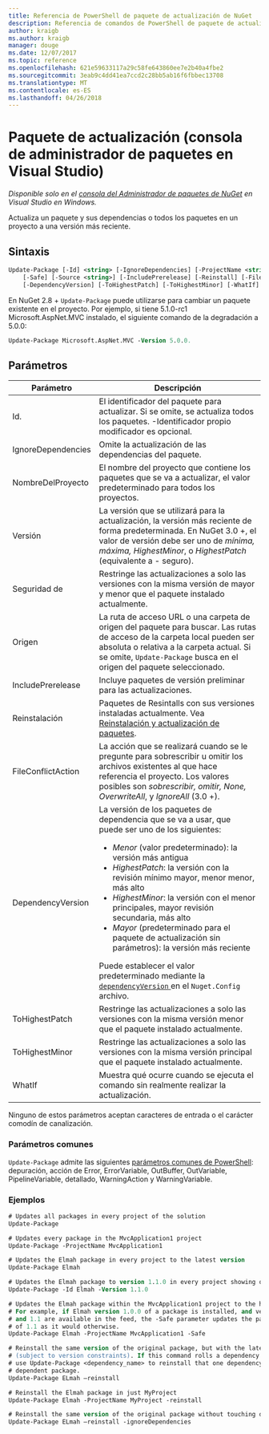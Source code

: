 ```yaml
---
title: Referencia de PowerShell de paquete de actualización de NuGet
description: Referencia de comandos de PowerShell de paquete de actualización en la consola de administrador de paquetes de NuGet en Visual Studio.
author: kraigb
ms.author: kraigb
manager: douge
ms.date: 12/07/2017
ms.topic: reference
ms.openlocfilehash: 621e59633117a29c58fe643860ee7e2b40a4fbe2
ms.sourcegitcommit: 3eab9c4dd41ea7ccd2c28bb5ab16f6fbbec13708
ms.translationtype: MT
ms.contentlocale: es-ES
ms.lasthandoff: 04/26/2018
---
```

# <a name="update-package-package-manager-console-in-visual-studio"></a>Paquete de actualización (consola de administrador de paquetes en Visual Studio)

*Disponible solo en el [consola del Administrador de paquetes de NuGet](package-manager-console.md) en Visual Studio en Windows.*

Actualiza un paquete y sus dependencias o todos los paquetes en un proyecto a una versión más reciente.

## <a name="syntax"></a>Sintaxis

```ps
Update-Package [-Id] <string> [-IgnoreDependencies] [-ProjectName <string>] [-Version <string>]
    [-Safe] [-Source <string>] [-IncludePrerelease] [-Reinstall] [-FileConflictAction]
    [-DependencyVersion] [-ToHighestPatch] [-ToHighestMinor] [-WhatIf] [<CommonParameters>]
```

En NuGet 2.8 + `Update-Package` puede utilizarse para cambiar un paquete existente en el proyecto. Por ejemplo, si tiene 5.1.0-rc1 Microsoft.AspNet.MVC instalado, el siguiente comando de la degradación a 5.0.0:

```ps
Update-Package Microsoft.AspNet.MVC -Version 5.0.0.
```

## <a name="parameters"></a>Parámetros

|  Parámetro | Descripción |
| --- | --- |
| Id. | El identificador del paquete para actualizar. Si se omite, se actualiza todos los paquetes. -Identificador propio modificador es opcional. |
| IgnoreDependencies | Omite la actualización de las dependencias del paquete. |
| NombreDelProyecto | El nombre del proyecto que contiene los paquetes que se va a actualizar, el valor predeterminado para todos los proyectos. |
| Versión | La versión que se utilizará para la actualización, la versión más reciente de forma predeterminada. En NuGet 3.0 +, el valor de versión debe ser uno de *mínima, máxima, HighestMinor*, o *HighestPatch* (equivalente a - seguro). |
| Seguridad de | Restringe las actualizaciones a solo las versiones con la misma versión de mayor y menor que el paquete instalado actualmente. |
| Origen | La ruta de acceso URL o una carpeta de origen del paquete para buscar. Las rutas de acceso de la carpeta local pueden ser absoluta o relativa a la carpeta actual. Si se omite, `Update-Package` busca en el origen del paquete seleccionado. |
| IncludePrerelease | Incluye paquetes de versión preliminar para las actualizaciones. |
| Reinstalación | Paquetes de Resintalls con sus versiones instaladas actualmente. Vea [Reinstalación y actualización de paquetes](../consume-packages/reinstalling-and-updating-packages.md). |
| FileConflictAction | La acción que se realizará cuando se le pregunte para sobrescribir u omitir los archivos existentes al que hace referencia el proyecto. Los valores posibles son *sobrescribir, omitir, None, OverwriteAll*, y *IgnoreAll* (3.0 +). |
| DependencyVersion | La versión de los paquetes de dependencia que se va a usar, que puede ser uno de los siguientes:<br/><ul><li>*Menor* (valor predeterminado): la versión más antigua</li><li>*HighestPatch*: la versión con la revisión mínimo mayor, menor menor, más alto</li><li>*HighestMinor*: la versión con el menor principales, mayor revisión secundaria, más alto</li><li>*Mayor* (predeterminado para el paquete de actualización sin parámetros): la versión más reciente</li></ul>Puede establecer el valor predeterminado mediante la [ `dependencyVersion` ](../reference/nuget-config-file.md#config-section) en el `Nuget.Config` archivo. |
| ToHighestPatch | Restringe las actualizaciones a solo las versiones con la misma versión menor que el paquete instalado actualmente. |
| ToHighestMinor | Restringe las actualizaciones a solo las versiones con la misma versión principal que el paquete instalado actualmente. |
| WhatIf | Muestra qué ocurre cuando se ejecuta el comando sin realmente realizar la actualización. |

Ninguno de estos parámetros aceptan caracteres de entrada o el carácter comodín de canalización.

### <a name="common-parameters"></a>Parámetros comunes

`Update-Package` admite las siguientes [parámetros comunes de PowerShell](http://go.microsoft.com/fwlink/?LinkID=113216): depuración, acción de Error, ErrorVariable, OutBuffer, OutVariable, PipelineVariable, detallado, WarningAction y WarningVariable.

### <a name="examples"></a>Ejemplos

```ps
# Updates all packages in every project of the solution
Update-Package

# Updates every package in the MvcApplication1 project
Update-Package -ProjectName MvcApplication1

# Updates the Elmah package in every project to the latest version
Update-Package Elmah

# Updates the Elmah package to version 1.1.0 in every project showing optional -Id usage
Update-Package -Id Elmah -Version 1.1.0

# Updates the Elmah package within the MvcApplication1 project to the highest "safe" version.
# For example, if Elmah version 1.0.0 of a package is installed, and versions 1.0.1, 1.0.2,
# and 1.1 are available in the feed, the -Safe parameter updates the package to 1.0.2 instead
# of 1.1 as it would otherwise.
Update-Package Elmah -ProjectName MvcApplication1 -Safe

# Reinstall the same version of the original package, but with the latest version of dependencies
# (subject to version constraints). If this command rolls a dependency back to an earlier version,
# use Update-Package <dependency_name> to reinstall that one dependency without affecting the
# dependent package.
Update-Package ELmah –reinstall 

# Reinstall the Elmah package in just MyProject
Update-Package Elmah -ProjectName MyProject -reinstall

# Reinstall the same version of the original package without touching dependencies.
Update-Package ELmah –reinstall -ignoreDependencies
```
